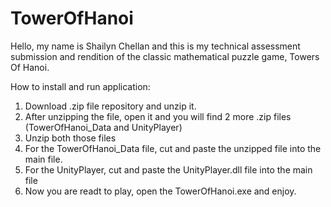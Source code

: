 # TowerOfHanoi

Hello, my name is Shailyn Chellan and this is my technical assessment submission and rendition of the classic mathematical puzzle game, Towers Of Hanoi.

How to install and run application:
1. Download .zip file repository and unzip it.
2. After unzipping the file, open it and you will find 2 more .zip files (TowerOfHanoi_Data and UnityPlayer)
3. Unzip both those files
4. For the TowerOfHanoi_Data file, cut and paste the unzipped file into the main file.
5. For the UnityPlayer, cut and paste the UnityPlayer.dll file into the main file
6. Now you are readt to play, open the TowerOfHanoi.exe and enjoy. 

